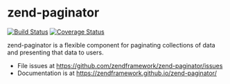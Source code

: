 # zend-paginator

[![Build Status](https://secure.travis-ci.org/zendframework/zend-paginator.svg?branch=master)](https://secure.travis-ci.org/zendframework/zend-paginator)
[![Coverage Status](https://coveralls.io/repos/zendframework/zend-paginator/badge.svg?branch=master)](https://coveralls.io/r/zendframework/zend-paginator?branch=master)

zend-paginator is a flexible component for paginating collections of data and
presenting that data to users.

- File issues at https://github.com/zendframework/zend-paginator/issues
- Documentation is at https://zendframework.github.io/zend-paginator/
